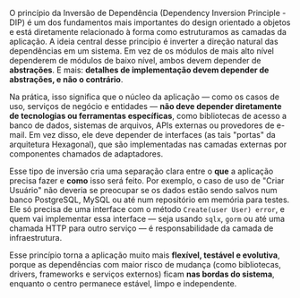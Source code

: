 O princípio da Inversão de Dependência (Dependency Inversion Principle - DIP) é um dos fundamentos mais importantes do design orientado a objetos e está diretamente relacionado à forma como estruturamos as camadas da aplicação. A ideia central desse princípio é inverter a direção natural das dependências em um sistema. Em vez de os módulos de mais alto nível dependerem de módulos de baixo nível, ambos devem depender de **abstrações**. E mais: **detalhes de implementação devem depender de abstrações, e não o contrário**.

Na prática, isso significa que o núcleo da aplicação — como os casos de uso, serviços de negócio e entidades — **não deve depender diretamente de tecnologias ou ferramentas específicas**, como bibliotecas de acesso a banco de dados, sistemas de arquivos, APIs externas ou provedores de e-mail. Em vez disso, ele deve depender de interfaces (as tais "portas" da arquitetura Hexagonal), que são implementadas nas camadas externas por componentes chamados de adaptadores.

Esse tipo de inversão cria uma separação clara entre o **que** a aplicação precisa fazer e **como** isso será feito. Por exemplo, o caso de uso de "Criar Usuário" não deveria se preocupar se os dados estão sendo salvos num banco PostgreSQL, MySQL ou até num repositório em memória para testes. Ele só precisa de uma interface com o método `Create(user User) error`, e quem vai implementar essa interface — seja usando `sqlx`, `gorm` ou até uma chamada HTTP para outro serviço — é responsabilidade da camada de infraestrutura.

Esse princípio torna a aplicação muito mais **flexível, testável e evolutiva**, porque as dependências com maior risco de mudança (como bibliotecas, drivers, frameworks e serviços externos) ficam **nas bordas do sistema**, enquanto o centro permanece estável, limpo e independente.